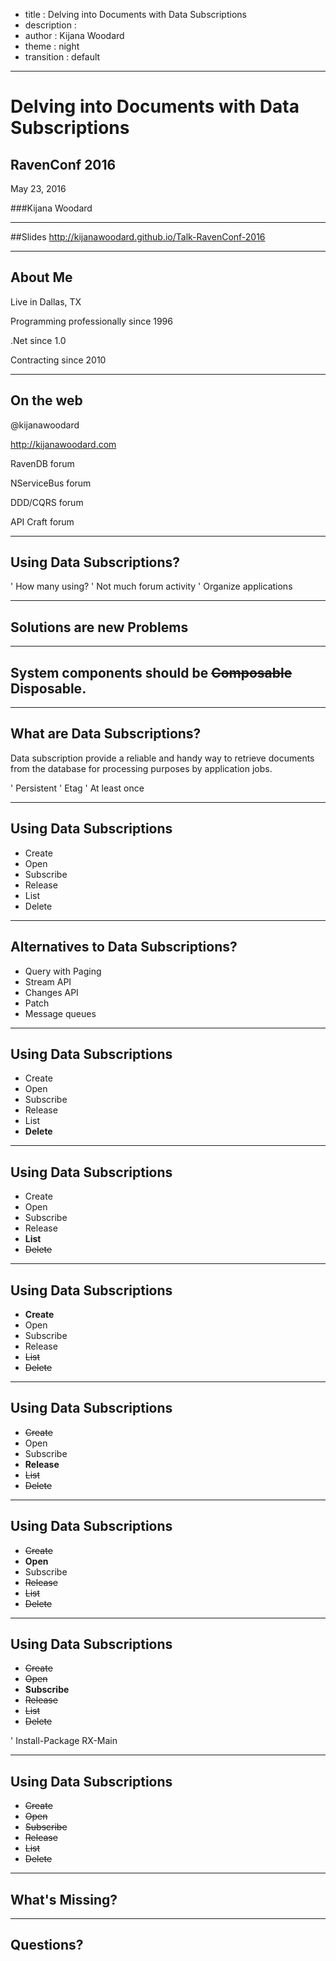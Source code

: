 - title : Delving into Documents with Data Subscriptions
- description : 
- author : Kijana Woodard
- theme : night
- transition : default

***

# Delving into Documents with Data Subscriptions

## RavenConf 2016
May 23, 2016

###Kijana Woodard

***

##Slides
http://kijanawoodard.github.io/Talk-RavenConf-2016

***
## About Me

Live in Dallas, TX

Programming professionally since 1996

.Net since 1.0

Contracting since 2010

***
## On the web

@kijanawoodard

http://kijanawoodard.com

RavenDB forum

NServiceBus forum

DDD/CQRS forum

API Craft forum

***

## Using Data Subscriptions?

' How many using?
' Not much forum activity
' Organize applications

***

## Solutions are new Problems

***

## System components should be <del>Composable</del> Disposable.

***

## What are Data Subscriptions?

Data subscription provide a reliable and handy way to retrieve documents from the database for processing purposes by application jobs.

' Persistent
' Etag
' At least once

***

## Using Data Subscriptions

- Create
- Open 
- Subscribe
- Release
- List
- Delete

***

## Alternatives to Data Subscriptions?

- Query with Paging
- Stream API
- Changes API
- Patch
- Message queues

***

## Using Data Subscriptions

- Create
- Open 
- Subscribe
- Release
- List
- **Delete**

---

## Using Data Subscriptions

- Create
- Open 
- Subscribe
- Release
- **List**
- <del>Delete</del>

---

## Using Data Subscriptions

- **Create**
- Open 
- Subscribe
- Release
- <del>List</del>
- <del>Delete</del>

---

## Using Data Subscriptions

- <del>Create</del>
- Open 
- Subscribe
- **Release**
- <del>List</del>
- <del>Delete</del>

---

## Using Data Subscriptions

- <del>Create</del>
- **Open** 
- Subscribe
- <del>Release</del>
- <del>List</del>
- <del>Delete</del>

---

## Using Data Subscriptions

- <del>Create</del>
- <del>Open</del>
- **Subscribe**
- <del>Release</del>
- <del>List</del>
- <del>Delete</del>

' Install-Package RX-Main

---

## Using Data Subscriptions

- <del>Create</del>
- <del>Open</del>
- <del>Subscribe</del>
- <del>Release</del>
- <del>List</del>
- <del>Delete</del>

***

## What's Missing?

***

## Questions?